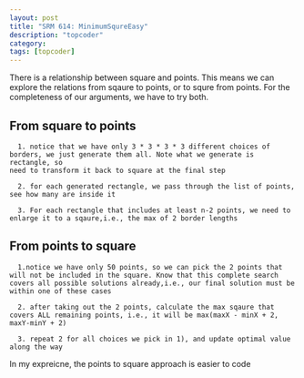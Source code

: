 ```yaml
---
layout: post
title: "SRM 614: MinimumSqureEasy"
description: "topcoder"
category: 
tags: [topcoder]
---
```


There is a relationship between square and points. This means we can explore the relations from sqaure to points, or to squre from points.
For the completeness of our arguments, we have to try both.

From square to points
---------
```
  1. notice that we have only 3 * 3 * 3 * 3 different choices of borders, we just generate them all. Note what we generate is rectangle, so
need to transform it back to square at the final step

  2. for each generated rectangle, we pass through the list of points, see how many are inside it

  3. For each rectangle that includes at least n-2 points, we need to enlarge it to a sqaure,i.e., the max of 2 border lengths
```

From points to square
---------
```
  1.notice we have only 50 points, so we can pick the 2 points that will not be included in the square. Know that this complete search
covers all possible solutions already,i.e., our final solution must be within one of these cases

  2. after taking out the 2 points, calculate the max sqaure that covers ALL remaining points, i.e., it will be max(maxX - minX + 2,
maxY-minY + 2)

  3. repeat 2 for all choices we pick in 1), and update optimal value along the way

```

In my expreicne, the points to square approach is easier to code
